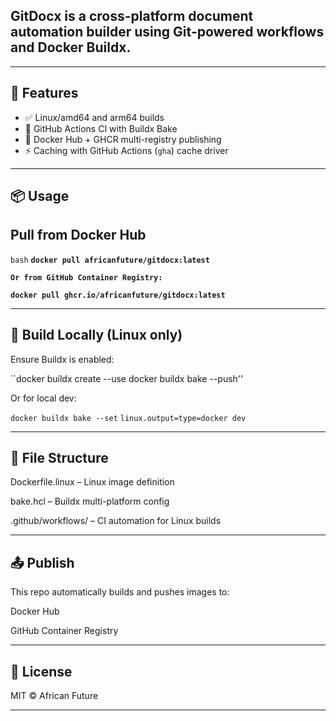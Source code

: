 ## GitDocx is a cross-platform document automation builder using Git-powered workflows and Docker Buildx.

---

## 🚀 Features

- ✅ Linux/amd64 and arm64 builds
- 🔁 GitHub Actions CI with Buildx Bake
- 🐋 Docker Hub + GHCR multi-registry publishing
- ⚡ Caching with GitHub Actions (`gha`) cache driver

---

## 📦 Usage

## Pull from Docker Hub

```bash```
**```docker pull africanfuture/gitdocx:latest```**

**```Or from GitHub Container Registry:```**

**```docker pull ghcr.io/africanfuture/gitdocx:latest```**


---



## 🔧 Build Locally (Linux only)

Ensure Buildx is enabled:

``docker buildx create --use
docker buildx bake --push''

Or for local dev:

```docker buildx bake --set``` ```linux.output=type=docker dev```

---



## 📁 File Structure

Dockerfile.linux – Linux image definition

bake.hcl – Buildx multi-platform config

.github/workflows/ – CI automation for Linux builds

---


## 📤 Publish

This repo automatically builds and pushes images to:

Docker Hub

GitHub Container Registry

---


## 📜 License

MIT © African Future

---



